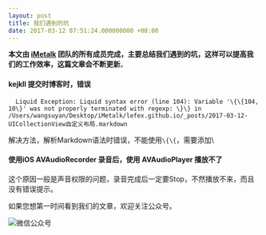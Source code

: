 ```yaml
---
layout: post
title: 我们遇到的坑
date: 2017-03-12 07:51:24.000000000 +08:00
---
```


**本文由 [iMetalk](https://lefex.github.io/) 团队的所有成员完成，主要总结我们遇到的坑，这样可以提高我们的工作效率，这篇文章会不断更新**。

#### kejkll 提交时博客时，错误
```
  Liquid Exception: Liquid syntax error (line 104): Variable '\{\{104, 10\}' was not properly terminated with regexp: \}\} in /Users/wangsuyan/Desktop/iMetalk/lefex.github.io/_posts/2017-03-12-UICollectionView自定义布局.markdown
```    
解决方法，解析Markdown语法时错误，不能使用`\{\{`，需要添加\

#### 使用iOS AVAudioRecorder 录音后，使用 AVAudioPlayer 播放不了
这个原因一般是声音权限的问题，录音完成后一定要Stop，不然播放不来，而且没有错误提示。

如果您想第一时间看到我们的文章，欢迎关注公众号。

![微信公众号](http://upload-images.jianshu.io/upload_images/1664496-f94c6e4f349a2f74.jpg?imageMogr2/auto-orient/strip%7CimageView2/2/w/1240)
